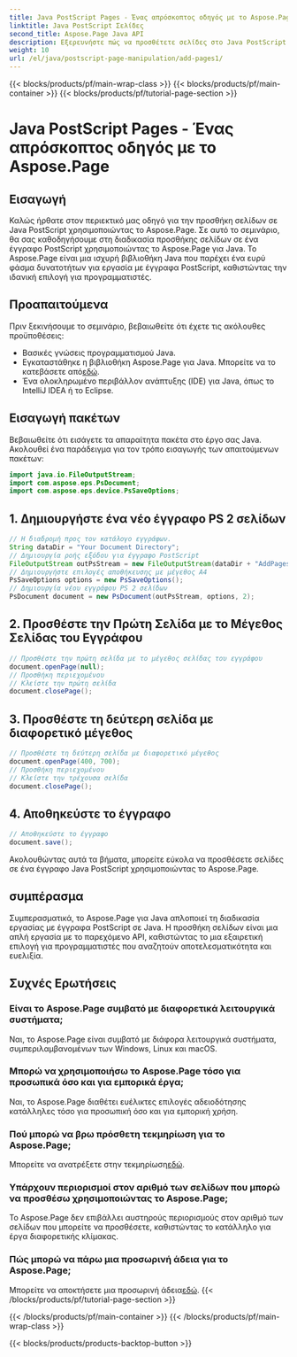 ```yaml
---
title: Java PostScript Pages - Ένας απρόσκοπτος οδηγός με το Aspose.Page
linktitle: Java PostScript Σελίδες
second_title: Aspose.Page Java API
description: Εξερευνήστε πώς να προσθέτετε σελίδες στο Java PostScript χωρίς κόπο χρησιμοποιώντας το Aspose.Page. Βελτιώστε τη δημιουργία εγγράφων με αυτήν την ισχυρή βιβλιοθήκη Java.
weight: 10
url: /el/java/postscript-page-manipulation/add-pages1/
---
```


{{< blocks/products/pf/main-wrap-class >}}
{{< blocks/products/pf/main-container >}}
{{< blocks/products/pf/tutorial-page-section >}}

# Java PostScript Pages - Ένας απρόσκοπτος οδηγός με το Aspose.Page

## Εισαγωγή
Καλώς ήρθατε στον περιεκτικό μας οδηγό για την προσθήκη σελίδων σε Java PostScript χρησιμοποιώντας το Aspose.Page. Σε αυτό το σεμινάριο, θα σας καθοδηγήσουμε στη διαδικασία προσθήκης σελίδων σε ένα έγγραφο PostScript χρησιμοποιώντας το Aspose.Page για Java. Το Aspose.Page είναι μια ισχυρή βιβλιοθήκη Java που παρέχει ένα ευρύ φάσμα δυνατοτήτων για εργασία με έγγραφα PostScript, καθιστώντας την ιδανική επιλογή για προγραμματιστές.
## Προαπαιτούμενα
Πριν ξεκινήσουμε το σεμινάριο, βεβαιωθείτε ότι έχετε τις ακόλουθες προϋποθέσεις:
- Βασικές γνώσεις προγραμματισμού Java.
-  Εγκαταστάθηκε η βιβλιοθήκη Aspose.Page για Java. Μπορείτε να το κατεβάσετε από[εδώ](https://releases.aspose.com/page/java/).
- Ένα ολοκληρωμένο περιβάλλον ανάπτυξης (IDE) για Java, όπως το IntelliJ IDEA ή το Eclipse.
## Εισαγωγή πακέτων
Βεβαιωθείτε ότι εισάγετε τα απαραίτητα πακέτα στο έργο σας Java. Ακολουθεί ένα παράδειγμα για τον τρόπο εισαγωγής των απαιτούμενων πακέτων:
```java
import java.io.FileOutputStream;
import com.aspose.eps.PsDocument;
import com.aspose.eps.device.PsSaveOptions;

```
## 1. Δημιουργήστε ένα νέο έγγραφο PS 2 σελίδων
```java
// Η διαδρομή προς τον κατάλογο εγγράφων.
String dataDir = "Your Document Directory";
// Δημιουργία ροής εξόδου για έγγραφο PostScript
FileOutputStream outPsStream = new FileOutputStream(dataDir + "AddPages1_outPS.ps");
// Δημιουργήστε επιλογές αποθήκευσης με μέγεθος Α4
PsSaveOptions options = new PsSaveOptions();
// Δημιουργία νέου εγγράφου PS 2 σελίδων
PsDocument document = new PsDocument(outPsStream, options, 2);
```
## 2. Προσθέστε την Πρώτη Σελίδα με το Μέγεθος Σελίδας του Εγγράφου
```java
// Προσθέστε την πρώτη σελίδα με το μέγεθος σελίδας του εγγράφου
document.openPage(null);
// Προσθήκη περιεχομένου
// Κλείστε την πρώτη σελίδα
document.closePage();
```
## 3. Προσθέστε τη δεύτερη σελίδα με διαφορετικό μέγεθος
```java
// Προσθέστε τη δεύτερη σελίδα με διαφορετικό μέγεθος
document.openPage(400, 700);
// Προσθήκη περιεχομένου
// Κλείστε την τρέχουσα σελίδα
document.closePage();
```
## 4. Αποθηκεύστε το έγγραφο
```java
// Αποθηκεύστε το έγγραφο
document.save();
```
Ακολουθώντας αυτά τα βήματα, μπορείτε εύκολα να προσθέσετε σελίδες σε ένα έγγραφο Java PostScript χρησιμοποιώντας το Aspose.Page.
## συμπέρασμα
Συμπερασματικά, το Aspose.Page για Java απλοποιεί τη διαδικασία εργασίας με έγγραφα PostScript σε Java. Η προσθήκη σελίδων είναι μια απλή εργασία με το παρεχόμενο API, καθιστώντας το μια εξαιρετική επιλογή για προγραμματιστές που αναζητούν αποτελεσματικότητα και ευελιξία.
## Συχνές Ερωτήσεις
### Είναι το Aspose.Page συμβατό με διαφορετικά λειτουργικά συστήματα;
Ναι, το Aspose.Page είναι συμβατό με διάφορα λειτουργικά συστήματα, συμπεριλαμβανομένων των Windows, Linux και macOS.
### Μπορώ να χρησιμοποιήσω το Aspose.Page τόσο για προσωπικά όσο και για εμπορικά έργα;
Ναι, το Aspose.Page διαθέτει ευέλικτες επιλογές αδειοδότησης κατάλληλες τόσο για προσωπική όσο και για εμπορική χρήση.
### Πού μπορώ να βρω πρόσθετη τεκμηρίωση για το Aspose.Page;
 Μπορείτε να ανατρέξετε στην τεκμηρίωση[εδώ](https://reference.aspose.com/page/java/).
### Υπάρχουν περιορισμοί στον αριθμό των σελίδων που μπορώ να προσθέσω χρησιμοποιώντας το Aspose.Page;
Το Aspose.Page δεν επιβάλλει αυστηρούς περιορισμούς στον αριθμό των σελίδων που μπορείτε να προσθέσετε, καθιστώντας το κατάλληλο για έργα διαφορετικής κλίμακας.
### Πώς μπορώ να πάρω μια προσωρινή άδεια για το Aspose.Page;
 Μπορείτε να αποκτήσετε μια προσωρινή άδεια[εδώ](https://purchase.aspose.com/temporary-license/).
{{< /blocks/products/pf/tutorial-page-section >}}

{{< /blocks/products/pf/main-container >}}
{{< /blocks/products/pf/main-wrap-class >}}

{{< blocks/products/products-backtop-button >}}

